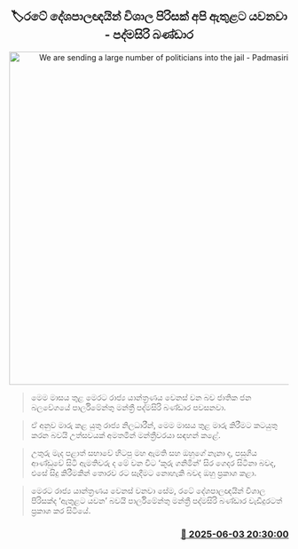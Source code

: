 <p align='center'><b><h2 align='center' title='We are sending a large number of politicians into the jail - Padmasiri Bandara'>🏷රටේ දේශපාලඥයින් විශාල පිරිසක් අපි ඇතුළට යවනවා - පද්මසිරි බණ්ඩාර</h2></b></p>
<p align='center'><img src='https://helakuru.sgp1.cdn.digitaloceanspaces.com/esana/images/lib/padmasiri-bandara-mp.jpg' width='600' alt='We are sending a large number of politicians into the jail - Padmasiri Bandara'></p>

> මෙම මාසය තුළ මෙරට රාජ්‍ය යාන්ත්‍රණය වෙනස් වන බව ජාතික ජන බලවේගයේ පාර්ලිමේන්තු මන්ත්‍රී පද්මසිරි බණ්ඩාර පවසනවා.

> ඒ අනුව මාරු කළ යුතු රාජ්‍ය නිලධාරීන්, මෙම මාසය තුළ මාරු කිරීමට කටයුතු කරන බවයි උත්සවයක් අමතමින් මන්ත්‍රීවරයා සඳහන් කළේ.

> උතුරු මැද පළාත් සභාවේ හිටපු මහ ඇමති සහ ඔහුගේ නෑනා ද, පසුගිය ආණ්ඩුවේ සිටි ඇමතිවරු ද මේ වන විට ‘කූරු ගනිමින්’ සිර ගෙදර සිටිනා බවද, එසේ සිදු කිරීමකින් තොරව රට සෑදීමට නොහැකි බවද ඔහු ප්‍රකාශ කළා.

> මෙරට රාජ්‍ය යාන්ත්‍රණය වෙනස් වනවා සේම, රටේ දේශපාලඥයින් විශාල පිරිසක්ද ‘ඇතුළට යවන’ බවයි පාර්ලිමේන්තු මන්ත්‍රී පද්මසිරි බණ්ඩාර වැඩිදුරටත් ප්‍රකාශ කර සිටියේ.



<h3 align='right'><a href='https://www.helakuru.lk/esana/p/110669/'>📅 2025-06-03 20:30:00</a></h3>
